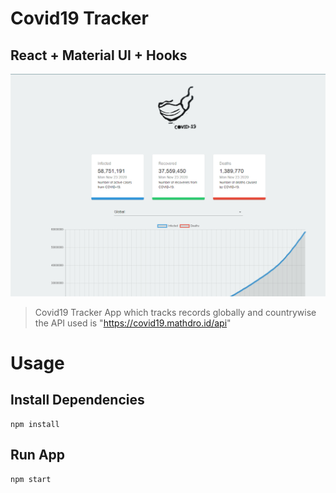 # Covid19 Tracker

## React + Material UI + Hooks

![covid](covid.png)

>Covid19 Tracker App which tracks records globally and countrywise the API used is "https://covid19.mathdro.id/api"

# Usage

## Install Dependencies
```
npm install
```

## Run App
```
npm start
```
